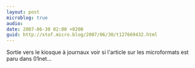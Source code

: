 ```yaml
---
layout: post
microblog: true
audio: 
date: 2007-06-30 02:00 +0200
guid: http://xtof.micro.blog/2007/06/30/t127669432.html
---
```

Sortie vers le kiosque à journaux voir si l'article sur les microformats est paru dans 01net...
